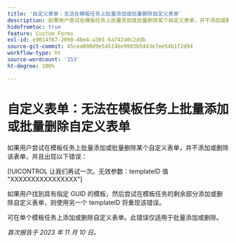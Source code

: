 ```yaml
---
title: '自定义表单：无法在模板任务上批量添加或批量删除自定义表单'
description: 如果用户尝试在模板任务上批量添加或批量删除某个自定义表单，并不添加或删除该表单，并且出现一条错误。
hidefromtoc: true
feature: Custom Forms
exl-id: e9014f67-2098-46e4-a301-6a742a0c2ddb
source-git-commit: 45cea090d9e54514be9983b5443e7ee54b1f2d94
workflow-type: ht
source-wordcount: '153'
ht-degree: 100%

---
```


# 自定义表单：无法在模板任务上批量添加或批量删除自定义表单

如果用户尝试在模板任务上批量添加或批量删除某个自定义表单，并不添加或删除该表单，并且出现以下错误：

[!UICONTROL 让我们再试一次。无效参数：templateID 值 &quot;XXXXXXXXXXXXXXXX&quot;]

如果用户找到具有指定 GUID 的模板，然后尝试在模板任务的剩余部分添加或删除自定义表单，则使用另一个 templateID 将重现该错误。

可在单个模板任务上添加或删除自定义表单。此错误仅适用于批量添加或删除。

_首次报告于 2023 年 11 月 10 日。_
